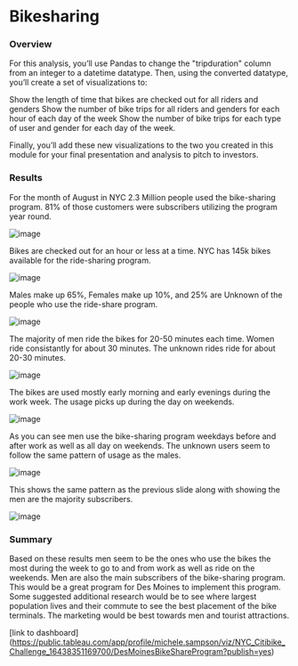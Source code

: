 # Bikesharing

### Overview

For this analysis, you’ll use Pandas to change the "tripduration" column from an integer to a datetime datatype. Then, using the converted datatype, you’ll create a set of visualizations to:

Show the length of time that bikes are checked out for all riders and genders
Show the number of bike trips for all riders and genders for each hour of each day of the week
Show the number of bike trips for each type of user and gender for each day of the week.

Finally, you’ll add these new visualizations to the two you created in this module for your final presentation and analysis to pitch to investors.

### Results

For the month of August in NYC 2.3 Million people used the bike-sharing program.  81% of those customers were subscribers utilizing the program year round.

![image](https://user-images.githubusercontent.com/89753083/152650144-51e30d44-49e2-481a-8707-0c5a7aca6423.png)

Bikes are checked out for an hour or less at a time.  NYC has 145k bikes available for the ride-sharing program.

![image](https://user-images.githubusercontent.com/89753083/152650183-4f32ccfb-d80b-4e70-a323-8ae80a1c9402.png)

Males make up 65%, Females make up 10%, and 25% are Unknown of the people who use the ride-share program.  

![image](https://user-images.githubusercontent.com/89753083/152650212-89f838f8-28c3-4c42-ac46-46e09be93f07.png)

The majority of men ride the bikes for 20-50 minutes each time.  Women ride consistantly for about 30 minutes.  The unknown rides ride for about 20-30 minutes.

![image](https://user-images.githubusercontent.com/89753083/152650234-64b320a8-77ad-4a6c-a555-a0b9c832c165.png)

The bikes are used mostly early morning and early evenings during the work week.  The usage picks up during the day on weekends.

![image](https://user-images.githubusercontent.com/89753083/152650278-2ed8d6d1-4368-4178-9108-f01fc9e4b7ab.png)

As you can see men use the bike-sharing program weekdays before and after work as well as all day on weekends.  The unknown users seem to follow the same pattern of usage as the males.

![image](https://user-images.githubusercontent.com/89753083/152650314-052a4088-d68a-40b5-a544-2b47b6afd9b5.png)

This shows the same pattern as the previous slide along with showing the men are the majority subscribers.

![image](https://user-images.githubusercontent.com/89753083/152650344-11140ebf-7949-4e86-b777-5f4a9b30c43c.png)


### Summary

Based on these results men seem to be the ones who use the bikes the most during the week to go to and from work as well as ride on the weekends.  Men are also the main subscribers of the bike-sharing program.  This would be a great program for Des Moines to implement this program.  Some suggested additional research would be to see where largest population lives and their commute to see the best placement of the bike terminals.  The marketing would be best towards men and tourist attractions.

[link to dashboard] (https://public.tableau.com/app/profile/michele.sampson/viz/NYC_Citibike_Challenge_16438351169700/DesMoinesBikeShareProgram?publish=yes)
